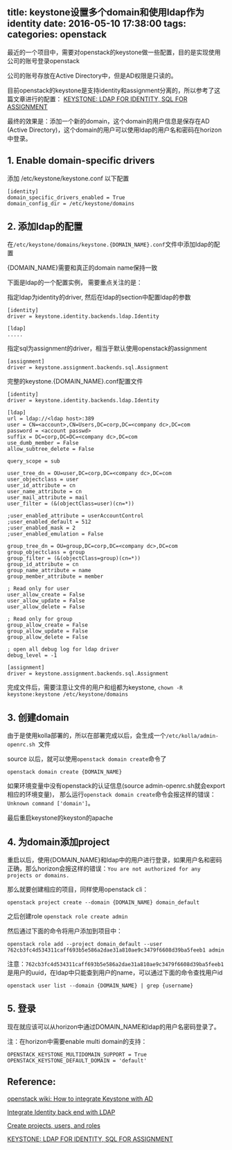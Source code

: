 title: keystone设置多个domain和使用ldap作为identity
date: 2016-05-10 17:38:00
tags:
categories: openstack
---

最近的一个项目中，需要对openstack的keystone做一些配置，目的是实现使用公司的账号登录openstack

公司的账号存放在Active Directory中，但是AD权限是只读的。

目前openstack的keystone是支持identity和assignment分离的，所以参考了这篇文章进行的配置： [KEYSTONE: LDAP FOR IDENTITY, SQL FOR ASSIGNMENT](http://www.mattfischer.com/blog/?p=545)


最终的效果是：添加一个新的domain，这个domain的用户信息是保存在AD (Active Directory)，这个domain的用户可以使用ldap的用户名和密码在horizon中登录。

<!--more-->

## 1. Enable domain-specific drivers

  添加 /etc/keystone/keystone.conf 以下配置

  ```
  [identity]
  domain_specific_drivers_enabled = True
  domain_config_dir = /etc/keystone/domains
  ```

## 2. 添加ldap的配置

  在`/etc/keystone/domains/keystone.{DOMAIN_NAME}.conf`文件中添加ldap的配置

  {DOMAIN_NAME}需要和真正的domain name保持一致

  下面是ldap的一个配置实例， 需要重点关注的是：

  指定ldap为identity的driver, 然后在ldap的section中配置ldap的参数

  ```
  [identity]
  driver = keystone.identity.backends.ldap.Identity

  [ldap]
  .....
  ```

  指定sql为assignment的driver，相当于默认使用openstack的assignment

  ```
  [assignment]
  driver = keystone.assignment.backends.sql.Assignment
  ```

  完整的keystone.{DOMAIN_NAME}.conf配置文件

  ```
  [identity]
  driver = keystone.identity.backends.ldap.Identity

  [ldap]
  url = ldap://<ldap host>:389
  user = CN=<account>,CN=Users,DC=corp,DC=<company dc>,DC=com
  password = <account passwd>
  suffix = DC=corp,DC=DC=<company dc>,DC=com
  use_dumb_member = False
  allow_subtree_delete = False

  query_scope = sub

  user_tree_dn = OU=user,DC=corp,DC=<company dc>,DC=com
  user_objectclass = user
  user_id_attribute = cn
  user_name_attribute = cn
  user_mail_attribute = mail
  user_filter = (&(objectClass=user)(cn=*))

  ;user_enabled_attribute = userAccountControl
  ;user_enabled_default = 512
  ;user_enabled_mask = 2
  ;user_enabled_emulation = False

  group_tree_dn = OU=group,DC=corp,DC=<company dc>,DC=com
  group_objectclass = group
  group_filter = (&(objectClass=group)(cn=*))
  group_id_attribute = cn
  group_name_attribute = name
  group_member_attribute = member

  ; Read only for user
  user_allow_create = False
  user_allow_update = False
  user_allow_delete = False

  ; Read only for group
  group_allow_create = False
  group_allow_update = False
  group_allow_delete = False

  ; open all debug log for ldap driver
  debug_level = -1

  [assignment]
  driver = keystone.assignment.backends.sql.Assignment

  ```
  完成文件后，需要注意让文件的用户和组都为keystone, `chown -R keystone:keystone /etc/keystone/domains`

## 3. 创建domain

  由于是使用kolla部署的，所以在部署完成以后，会生成一个`/etc/kolla/admin-openrc.sh `文件

  source 以后，就可以使用`openstack domain create`命令了
  ```
  openstack domain create {DOMAIN_NAME}
  ```

  如果环境变量中没有openstack的认证信息(source admin-openrc.sh就会export相应的环境变量)， 那么运行`openstack domain create`命令会报这样的错误：`Unknown command ['domain']`。

  最后重启keystone的keyston的apache

## 4. 为domain添加project

  重启以后，使用{DOMAIN_NAME}和ldap中的用户进行登录，如果用户名和密码正确，那么horizon会报这样的错误：`You are not authorized for any projects or domains.`

  那么就要创建相应的项目，同样使用openstack cli：

  ```
  openstack project create --domain {DOMAIN_NAME} domain_default
  ```

  之后创建role `openstack role create admin`

  然后通过下面的命令将用户添加到项目中：

  ```
  openstack role add --project domain_default --user 762cb3fc4d534311caff693b5e586a2dae31a810ae9c3479f6608d39ba5feeb1 admin
  ```

  注意：`762cb3fc4d534311caff693b5e586a2dae31a810ae9c3479f6608d39ba5feeb1`是用户的uuid，在ldap中只能查到用户的name，可以通过下面的命令查找用户id

  ```
  openstack user list --domain {DOMAIN_NAME} | grep {username}
  ```

## 5. 登录

  现在就应该可以从horizon中通过DOMAIN_NAME和ldap的用户名密码登录了。

  注：在horizon中需要enable multi domain的支持：

  ```
  OPENSTACK_KEYSTONE_MULTIDOMAIN_SUPPORT = True
  OPENSTACK_KEYSTONE_DEFAULT_DOMAIN = 'default'
  ```


## Reference:

[openstack wiki: How to integrate Keystone with AD](https://wiki.openstack.org/wiki/HowtoIntegrateKeystonewithAD)

[Integrate Identity back end with LDAP](http://docs.openstack.org/admin-guide/keystone_integrate_identity_backend_ldap.html#integrate-identity-backend-ldap)

[Create projects, users, and roles](http://docs.openstack.org/liberty/install-guide-obs/keystone-users.html)

[KEYSTONE: LDAP FOR IDENTITY, SQL FOR ASSIGNMENT](http://www.mattfischer.com/blog/?p=545)

